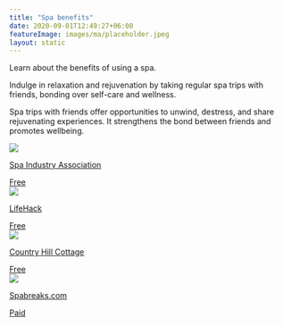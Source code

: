 ```yaml
---
title: "Spa benefits"
date: 2020-09-01T12:49:27+06:00
featureImage: images/ma/placeholder.jpeg
layout: static
---
```


Learn about the benefits of using a spa.

Indulge in relaxation and rejuvenation by taking regular spa trips with friends, bonding over self-care and wellness.

Spa trips with friends offer opportunities to unwind, destress, and share rejuvenating experiences. It strengthens the bond between friends and promotes wellbeing.

<a class="ma-link" href="https://dayspaassociation.com/4-reasons-you-and-your-friends-should-have-a-spa-day/"><div class="ma-card ma-card-Community"><div class="ma-icon"><img src ="/images/Icon-check - community - opacity.svg"/></div><div class="ma-name"><p>Spa Industry Association</p></div><div class="ma-paid-text"><span>Free</span></div></div></a><a class="ma-link" href="https://www.lifehack.org/articles/lifestyle/10-irresistible-health-benefits-spa-baths.html"><div class="ma-card ma-card-Community"><div class="ma-icon"><img src ="/images/Icon-check - community - opacity.svg"/></div><div class="ma-name"><p>LifeHack</p></div><div class="ma-paid-text"><span>Free</span></div></div></a><a class="ma-link" href="https://www.countryhillcottage.com/spa-day-at-home-ideas/"><div class="ma-card ma-card-Community"><div class="ma-icon"><img src ="/images/Icon-check - community - opacity.svg"/></div><div class="ma-name"><p>Country Hill Cottage</p></div><div class="ma-paid-text"><span>Free</span></div></div></a><a class="ma-link" href="https://click.linksynergy.com/deeplink?id=L8N3em0sP4o&mid=44372&murl=https://www.spabreaks.com/"><div class="ma-card ma-card-Community"><div class="ma-icon"><img src ="/images/Icon-pound - community - opacity.svg"/></div><div class="ma-name"><p>Spabreaks.com</p></div><div class="ma-paid-text"><span>Paid</span></div></div></a>  

<br/><br/>






